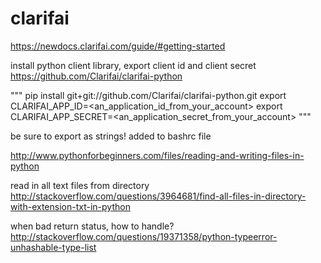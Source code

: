 # clarifai

https://newdocs.clarifai.com/guide/#getting-started

install python client library, export client id and client secret
https://github.com/Clarifai/clarifai-python

"""
pip install git+git://github.com/Clarifai/clarifai-python.git
export CLARIFAI_APP_ID=<an_application_id_from_your_account>
export CLARIFAI_APP_SECRET=<an_application_secret_from_your_account>
"""

be sure to export as strings! added to bashrc file

http://www.pythonforbeginners.com/files/reading-and-writing-files-in-python

read in all text files from directory
http://stackoverflow.com/questions/3964681/find-all-files-in-directory-with-extension-txt-in-python

when bad return status, how to handle?
http://stackoverflow.com/questions/19371358/python-typeerror-unhashable-type-list